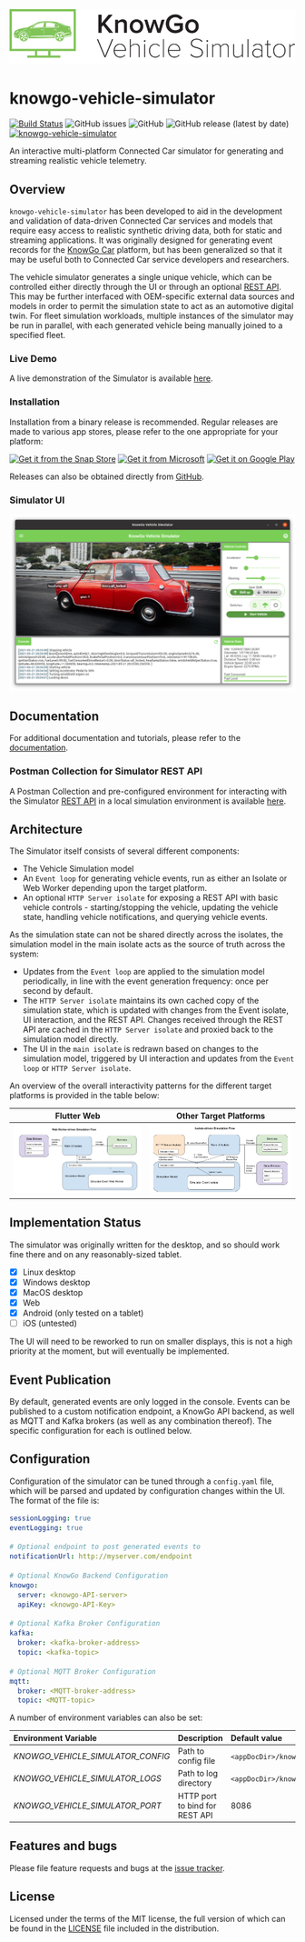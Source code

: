 ![KnowGo Vehicle Simulator Logo](docs/images/logo.png)

# knowgo-vehicle-simulator

[![Build Status](https://travis-ci.com/knowgoio/knowgo-vehicle-simulator.svg?branch=master)](https://travis-ci.com/knowgoio/knowgo-vehicle-simulator)
![GitHub issues](https://img.shields.io/github/issues/knowgoio/knowgo-vehicle-simulator)
![GitHub](https://img.shields.io/github/license/knowgoio/knowgo-vehicle-simulator)
![GitHub release (latest by date)](https://img.shields.io/github/v/release/knowgoio/knowgo-vehicle-simulator)
[![knowgo-vehicle-simulator](https://snapcraft.io/knowgo-vehicle-simulator/badge.svg)](https://snapcraft.io/knowgo-vehicle-simulator)

An interactive multi-platform Connected Car simulator for generating
and streaming realistic vehicle telemetry.


## Overview

``knowgo-vehicle-simulator`` has been developed to aid in the
development and validation of data-driven Connected Car services and
models that require easy access to realistic synthetic driving data,
both for static and streaming applications. It was originally designed
for generating event records for the [KnowGo Car] platform, but has
been generalized so that it may be useful both to Connected Car service
developers and researchers.

The vehicle simulator generates a single unique vehicle, which can
be controlled either directly through the UI or through an optional
[REST API]. This may be further interfaced with OEM-specific external
data sources and models in order to permit the simulation state to act
as an automotive digital twin. For fleet simulation workloads, multiple
instances of the simulator may be run in parallel, with each generated
vehicle being manually joined to a specified fleet.

### Live Demo

A live demonstration of the Simulator is available [here].

[here]: https://knowgoio.github.io/knowgo-vehicle-simulator

### Installation

Installation from a binary release is recommended. Regular releases are
made to various app stores, please refer to the one appropriate for
your platform:

[![Get it from the Snap Store](https://snapcraft.io/static/images/badges/en/snap-store-black.svg)](https://snapcraft.io/knowgo-vehicle-simulator)
[<img src="https://developer.microsoft.com/store/badges/images/English_get-it-from-MS.png" alt="Get it from Microsoft" width="182" height=56/>](https://www.microsoft.com/store/apps/9N70DBN4ZX3W?ocid=badge)
<a href='https://play.google.com/store/apps/details?id=io.knowgo.vehicle.simulator&pcampaignid=pcampaignidMKT-Other-global-all-co-prtnr-py-PartBadge-Mar2515-1'><img alt='Get it on Google Play' src='https://upload.wikimedia.org/wikipedia/commons/thumb/7/78/Google_Play_Store_badge_EN.svg/1280px-Google_Play_Store_badge_EN.svg.png' width=190/></a>

Releases can also be obtained directly from [GitHub][releases].

[releases]: https://github.com/knowgoio/knowgo-vehicle-simulator/releases

### Simulator UI

![KnowGo Vehicle Simulator Screenshot](docs/images/simulator.png)

## Documentation

For additional documentation and tutorials, please refer to the [documentation].

[documentation]: https://knowgoio.github.io/knowgo-vehicle-simulator/docs

### Postman Collection for Simulator REST API
A Postman Collection and pre-configured environment for interacting with the Simulator [REST API] in a local simulation environment is available [here].

[here]: https://github.com/knowgoio/knowgo-postman-collections

## Architecture 
The Simulator itself consists of several different components:
- The Vehicle Simulation model
- An `Event loop` for generating vehicle events, run as either
  an Isolate or Web Worker depending upon the target platform.
- An optional `HTTP Server isolate` for exposing a REST API with basic
  vehicle controls - starting/stopping the vehicle, updating the
  vehicle state, handling vehicle notifications, and querying vehicle
  events.

As the simulation state can not be shared directly across the isolates,
the simulation model in the main isolate acts as the source of truth
across the system:
- Updates from the `Event loop` are applied to the simulation model
  periodically, in line with the event generation frequency: once
  per second by default.
- The `HTTP Server isolate` maintains its own cached copy of the
  simulation state, which is updated with changes from the Event
  isolate, UI interaction, and the REST API. Changes received through
  the REST API are cached in the `HTTP Server isolate` and proxied back
  to the simulation model directly.
- The UI in the `main isolate` is redrawn based on changes to the
  simulation model, triggered by UI interaction and updates from the
  `Event loop` or `HTTP Server isolate`.

An overview of the overall interactivity patterns for the different
target platforms is provided in the table below:

Flutter Web                       | Other Target Platforms
:--------------------------------:|:----------------------------------:
![Web Worker-driven Simulation Flow](docs/images/overview-web.png) | ![Isolate-driven Simulation Flow](docs/images/overview.png)

## Implementation Status

The simulator was originally written for the desktop, and so should
work fine there and on any reasonably-sized tablet.

- [x] Linux desktop
- [x] Windows desktop
- [x] MacOS desktop
- [x] Web
- [x] Android (only tested on a tablet)
- [ ] iOS (untested)

The UI will need to be reworked to run on smaller displays, this is not
a high priority at the moment, but will eventually be implemented.

## Event Publication

By default, generated events are only logged in the console. Events can
be published to a custom notification endpoint, a KnowGo API backend,
as well as MQTT and Kafka brokers (as well as any combination thereof).
The specific configuration for each is outlined below.

## Configuration

Configuration of the simulator can be tuned through a `config.yaml`
file, which will be parsed and updated by configuration changes within
the UI. The format of the file is:

```yaml
sessionLogging: true
eventLogging: true

# Optional endpoint to post generated events to
notificationUrl: http://myserver.com/endpoint

# Optional KnowGo Backend Configuration
knowgo:
  server: <knowgo-API-server>
  apiKey: <knowgo-API-Key>

# Optional Kafka Broker Configuration
kafka:
  broker: <kafka-broker-address>
  topic: <kafka-topic>

# Optional MQTT Broker Configuration
mqtt:
  broker: <MQTT-broker-address>
  topic: <MQTT-topic>
```

A number of environment variables can also be set:

Environment Variable | Description | Default value
:-------------------|:-----------|:-------------
*KNOWGO_VEHICLE_SIMULATOR_CONFIG* | Path to config file | `<appDocDir>/knowgo_vehicle_simulator/config.yaml`
*KNOWGO_VEHICLE_SIMULATOR_LOGS* | Path to log directory | `<appDocDir>/knowgo_vehicle_simulator/logs`
*KNOWGO_VEHICLE_SIMULATOR_PORT* | HTTP port to bind for REST API | 8086

## Features and bugs

Please file feature requests and bugs at the [issue tracker][tracker].

[tracker]: https://github.com/knowgoio/knowgo-vehicle-simulator/issues

## License

Licensed under the terms of the MIT license, the full version of which
can be found in the [LICENSE][license] file included in the distribution.

[KnowGo Car]: https://knowgo.io
[REST API]: https://knowgoio.github.io/knowgo-vehicle-simulator/rest-api/
[license]: https://raw.githubusercontent.com/knowgoio/knowgo-vehicle-simulator/master/LICENSE
